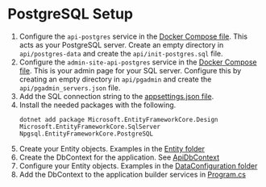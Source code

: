 # PostgreSQL Setup

1. Configure the `api-postgres` service in the [Docker Compose file](../../docker-compose.yaml). This acts as your PostgreSQL server. Create an empty directory in `api/postgres-data` and create the `api/init-postgres.sql` file.
2. Configure the `admin-site-api-postgres` service in the [Docker Compose file](../../docker-compose.yaml). This is your admin page for your SQL server. Configure this by creating an empty directory in `api/pgadmin` and create the `api/pgadmin_servers.json` file.
3. Add the SQL connection string to the [appsettings.json file](api/Api/appsettings.json).
4. Install the needed packages with the following.
    ```
    dotnet add package Microsoft.EntityFrameworkCore.Design Microsoft.EntityFrameworkCore.SqlServer Npgsql.EntityFrameworkCore.PostgreSQL
    ```
5. Create your Entity objects. Examples in the [Entity folder](api/Api/Entity)
6. Create the DbContext for the application. See [ApiDbContext](api/Api/Data/ApiDbContext.cs)
7. Configure your Entity objects. Examples in the [DataConfiguration folder](api/Api/Data/DataConfiguration)
8. Add the DbContext to the application builder services in [Program.cs](api/Api/Program.cs)